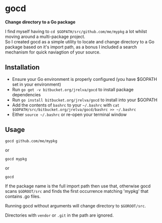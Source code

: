 # gocd
__Change directory to a Go package__

I find myself having to `cd $GOPATH/src/github.com/me/mypkg` a lot whilst moving around a multi-package project.  
So I created gocd as a simple utility to locate and change directory to a Go package based on it's import path, as a bonus I included a search mechanism for quick naviagtion of your source.  

## Installation
  * Ensure your Go environment is properly configured (you have $GOPATH set in your environment)
  * Run `go get -v bitbucket.org/jrelva/gocd` to install package dependencies
  * Run `go install bitbucket.org/jrelva/gocd` to install into your $GOPATH
  * Add the contents of `bashrc` to your `~/.bashrc` with `cat $GOPATH/src/bitbucket.org/jrelva/gocd/bashrc >> ~/.bashrc`
  * Either `source ~/.bashrc` or re-open your terminal window
                 
## Usage
    gocd github.com/me/mypkg
or

    gocd mypkg
or

    gocd

If the package name is the full import path then use that, otherwise gocd scans `$GOROOT/src` and finds the first occurrence matching 'mypkg' that contains .go files.

Running gocd without arguments will change directory to `$GOROOT/src`.  

Directories with `vendor` or `.git` in the path are ignored.

